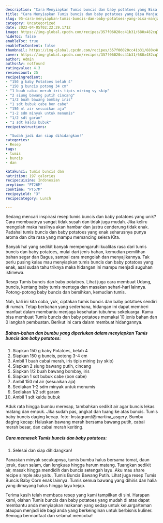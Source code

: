 ```yaml
---
description: "Cara Menyiapkan Tumis buncis dan baby potatoes yang Bisa Manjain Lidah"
title: "Cara Menyiapkan Tumis buncis dan baby potatoes yang Bisa Manjain Lidah"
slug: 95-cara-menyiapkan-tumis-buncis-dan-baby-potatoes-yang-bisa-manjain-lidah
category: Uncategorized
date: 2022-04-05T02:22:29.171Z
image: https://img-global.cpcdn.com/recipes/357f06020cc41b31/680x482cq70/tumis-buncis-dan-baby-potatoes-foto-resep-utama.jpg
hideToc: false
enableToc: true
enableTocContent: false
thumbnail: https://img-global.cpcdn.com/recipes/357f06020cc41b31/680x482cq70/tumis-buncis-dan-baby-potatoes-foto-resep-utama.jpg
cover: https://img-global.cpcdn.com/recipes/357f06020cc41b31/680x482cq70/tumis-buncis-dan-baby-potatoes-foto-resep-utama.jpg
author: Admin
authorAv: notfound
ratingvalue: 4.3
reviewcount: 25
recipeingredient:
- "150 g baby Potatoes belah 4"
- "150 g buncis potong 34 cm"
- "1 buah cabai merah iris tipis miring sy skip"
- "2 siung bawang putih cincang"
- "1/2 buah bawang bombay iris"
- "1 sdt bubuk cabe bon cabe"
- "150 ml air sesuaikan aja"
- "1-2 sdm minyak untuk menumis"
- "1/2 sdt garam"
- "1 sdt kaldu bubuk"
recipeinstructions:

- "Sudah jadi dan siap dihidangkan!"
categories:
- Resep
tags:
- tumis
- buncis
- dan

katakunci: tumis buncis dan 
nutrition: 197 calories
recipecuisine: Indonesian
preptime: "PT26M"
cooktime: "PT57M"
recipeyield: "3"
recipecategory: Lunch

---
```





Sedang mencari inspirasi resep tumis buncis dan baby potatoes yang unik? Cara membuatnya sangat tidak susah dan tidak juga mudah. Jika keliru mengolah maka hasilnya akan hambar dan justru cenderung tidak enak. Padahal tumis buncis dan baby potatoes yang enak seharusnya punya aroma dan cita rasa yang mampu memancing selera Kita.





Banyak hal yang sedikit banyak mempengaruhi kualitas rasa dari tumis buncis dan baby potatoes, mulai dari jenis bahan, kemudian pemilihan bahan segar dan Bagus, sampai cara mengolah dan menyajikannya. Tak perlu pusing kalau mau menyiapkan tumis buncis dan baby potatoes yang enak,      asal sudah tahu triknya maka hidangan ini mampu menjadi suguhan istimewa.














Resep Tumis buncis dan baby potatoes. Lihat juga cara membuat Udang, buncis, kentang baby tumis mentega dan masakan sehari-hari lainnya. Potong-potong baby buncis dan bersihkan, kemudian tumis.






Nah, kali ini kita coba, yuk, ciptakan tumis buncis dan baby potatoes sendiri di rumah. Tetap berbahan yang sederhana, hidangan ini dapat memberi manfaat dalam membantu menjaga kesehatan tubuhmu sekeluarga. Kamu bisa membuat Tumis buncis dan baby potatoes memakai 10 jenis bahan dan 0 langkah pembuatan. Berikut ini cara dalam membuat hidangannya.

<!--inarticleads1-->

##### Bahan-bahan dan bumbu yang diperlukan dalam menyiapkan Tumis buncis dan baby potatoes:

1. Siapkan 150 g baby Potatoes, belah 4
1. Siapkan 150 g buncis, potong 3-4 cm
1. Ambil 1 buah cabai merah, iris tipis miring (sy skip)
1. Siapkan 2 siung bawang putih, cincang
1. Siapkan 1/2 buah bawang bombay, iris
1. Siapkan 1 sdt bubuk cabe (bon cabe)
1. Ambil 150 ml air (sesuaikan aja)
1. Sediakan 1-2 sdm minyak untuk menumis
1. Sediakan 1/2 sdt garam
1. Ambil 1 sdt kaldu bubuk


Aduk rata hingga bumbu meresap, tambahkan sedikit air agar buncis lekas matang dan empuk. Jika sudah pas, angkat dan tuang ke atas buncis. Tumis baby buncis daging kecap. foto: Instagram/@martina_asgery. Bumbu daging kecap: Haluskan bawang merah bersama bawang putih, cabai merah besar, dan cabai merah keriting. 

<!--inarticleads2-->

##### Cara memasak Tumis buncis dan baby potatoes:


1. Selesai dan siap dihidangkan!

Panaskan minyak secukupnya, tumis bumbu halus bersama tomat, daun jeruk, daun salam, dan lengkuas hingga harum matang. Tuangkan sedikit air, masak hingga mendidih dan buncis setengah layu. Aku mau share recipe simple aku yaitu, Tumis Buncis Bawang Putih. Lihat juga resep Tumis Buncis Baby Corn enak lainnya. Tumis semua bawang yang dihiris dan halia yang dimayang halus hingga layu kejap. 

Terima kasih telah membaca resep yang kami tampilkan di sini. Harapan kami, olahan Tumis buncis dan baby potatoes yang mudah di atas dapat membantu anda menyiapkan makanan yang sedap untuk keluarga/teman ataupun menjadi ide bagi anda yang berkeinginan untuk berbisnis kuliner. Semoga bermanfaat dan selamat mencoba!
